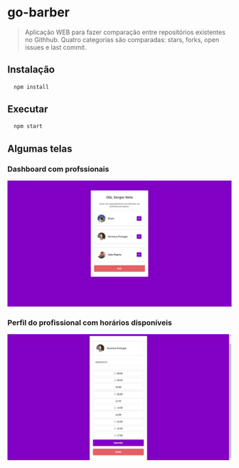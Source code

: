 # go-barber

> Aplicação WEB para fazer comparação entre repositórios existentes no Githhub. Quatro categorias são comparadas: stars, forks, open issues e last commit.

## Instalação

```sh
  npm install
```

## Executar

```sh
  npm start
```

## Algumas telas

### Dashboard com profssionais

![](/src/public/images/pic1.png)

### Perfil do profissional com horários disponíveis

![](/src/public/images/pic2.png)
